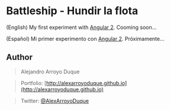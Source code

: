 # Battleship - Hundir la flota

(English)
My first experiment with [Angular 2](https://angular.io/).
Cooming soon...

(Español)
Mi primer experimento con [Angular 2](https://angular.io/).
Próximamente...


## Author
> Alejandro Arroyo Duque

> Portfolio: [http://alexarroyoduque.github.io](http://alexarroyoduque.github.io)

> Twitter: [@AlexArroyoDuque](https://twitter.com/AlexArroyoDuque)
